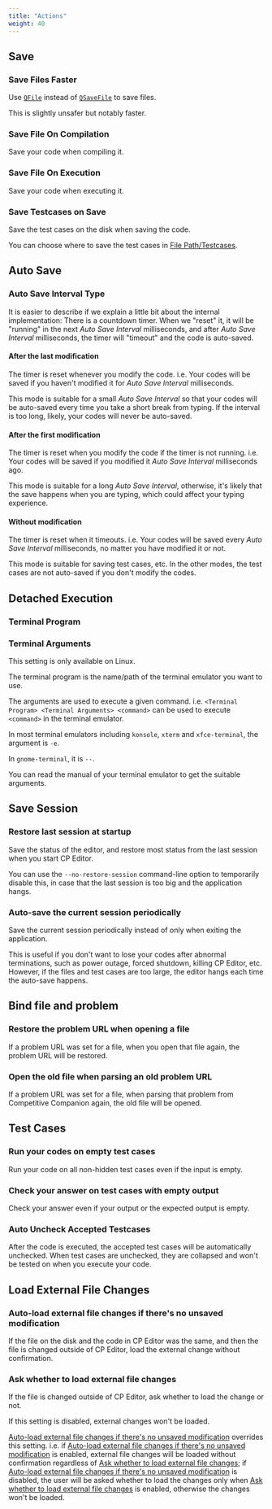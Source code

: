 ```yaml
---
title: "Actions"
weight: 40
---
```


## Save

### Save Files Faster

Use [`QFile`](https://doc.qt.io/qt-5/qfile.html) instead of [`QSaveFile`](https://doc.qt.io/qt-5/qsavefile.html) to save files.

This is slightly unsafer but notably faster.

### Save File On Compilation

Save your code when compiling it.

### Save File On Execution

Save your code when executing it.

### Save Testcases on Save

Save the test cases on the disk when saving the code.

You can choose where to save the test cases in [File Path/Testcases](../file-path/\_index.ru.md#testcases).

## Auto Save

### Auto Save Interval Type

It is easier to describe if we explain a little bit about the internal implementation: There is a countdown timer. When we "reset" it, it will be "running" in the next *Auto Save Interval* milliseconds, and after *Auto Save Interval* milliseconds, the timer will "timeout" and the code is auto-saved.

#### After the last modification

The timer is reset whenever you modify the code. i.e. Your codes will be saved if you haven't modified it for *Auto Save Interval* milliseconds.

This mode is suitable for a small *Auto Save Interval* so that your codes will be auto-saved every time you take a short break from typing. If the interval is too long, likely, your codes will never be auto-saved.

#### After the first modification

The timer is reset when you modify the code if the timer is not running. i.e. Your codes will be saved if you modified it *Auto Save Interval* milliseconds ago.

This mode is suitable for a long *Auto Save Interval*, otherwise, it's likely that the save happens when you are typing, which could affect your typing experience.

#### Without modification

The timer is reset when it timeouts. i.e. Your codes will be saved every *Auto Save Interval* milliseconds, no matter you have modified it or not.

This mode is suitable for saving test cases, etc. In the other modes, the test cases are not auto-saved if you don't modify the codes.

## Detached Execution

### Terminal Program

### Terminal Arguments

This setting is only available on Linux.

The terminal program is the name/path of the terminal emulator you want to use.

The arguments are used to execute a given command. i.e. `<Terminal Program> <Terminal Arguments> <command>` can be used to execute `<command>` in the terminal emulator.

In most terminal emulators including `konsole`, `xterm` and `xfce-terminal`, the argument is `-e`.

In `gnome-terminal`, it is `--`.

You can read the manual of your terminal emulator to get the suitable arguments.

## Save Session

### Restore last session at startup

Save the status of the editor, and restore most status from the last session when you start CP Editor.

You can use the `--no-restore-session` command-line option to temporarily disable this, in case that the last session is too big and the application hangs.

### Auto-save the current session periodically

Save the current session periodically instead of only when exiting the application.

This is useful if you don't want to lose your codes after abnormal terminations, such as power outage, forced shutdown, killing CP Editor, etc. However, if the files and test cases are too large, the editor hangs each time the auto-save happens.

## Bind file and problem

### Restore the problem URL when opening a file

If a problem URL was set for a file, when you open that file again, the problem URL will be restored.

### Open the old file when parsing an old problem URL

If a problem URL was set for a file, when parsing that problem from Competitive Companion again, the old file will be opened.

## Test Cases

### Run your codes on empty test cases

Run your code on all non-hidden test cases even if the input is empty.

### Check your answer on test cases with empty output

Check your answer even if your output or the expected output is empty.

### Auto Uncheck Accepted Testcases

After the code is executed, the accepted test cases will be automatically unchecked. When test cases are unchecked, they are collapsed and won't be tested on when you execute your code.

## Load External File Changes

### Auto-load external file changes if there's no unsaved modification

If the file on the disk and the code in CP Editor was the same, and then the file is changed outside of CP Editor, load the external change without confirmation.

### Ask whether to load external file changes

If the file is changed outside of CP Editor, ask whether to load the change or not.

If this setting is disabled, external changes won't be loaded.

[Auto-load external file changes if there's no unsaved modification](#auto-load-external-file-changes-if-theres-no-unsaved-modification) overrides this setting. i.e. if [Auto-load external file changes if there's no unsaved modification](#auto-load-external-file-changes-if-theres-no-unsaved-modification) is enabled, external file changes will be loaded without confirmation regardless of [Ask whether to load external file changes](#ask-whether-to-load-external-file-changes); if [Auto-load external file changes if there's no unsaved modification](#auto-load-external-file-changes-if-theres-no-unsaved-modification) is disabled, the user will be asked whether to load the changes only when [Ask whether to load external file changes](#ask-whether-to-load-external-file-changes) is enabled, otherwise the changes won't be loaded.
